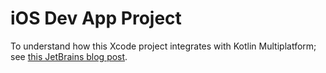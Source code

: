 # iOS Dev App Project

To understand how this Xcode project integrates with Kotlin Multiplatform;
see [this JetBrains blog post](https://blog.jetbrains.com/kotlin/2021/07/multiplatform-gradle-plugin-improved-for-connecting-kmm-modules/).
